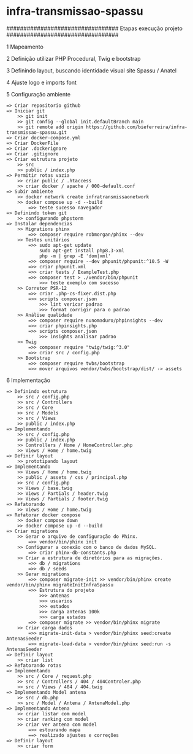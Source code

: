 # infra-transmissao-spassu

################################# Etapas execução projeto #################################

1 Mapeamento

2 Definição utilizar PHP Procedural, Twig e bootstrap

3 Definindo layout, buscando identidade visual site Spassu / Anatel

4 Ajuste logo e imports font

5 Configuração ambiente

    => Criar repositorio github
    => Iniciar git
        >> git init
        >> git config --global init.defaultBranch main
        >> git remote add origin https://github.com/bieferreira/infra-transmissao-spassu.git
    => Criar docker-compose.yml
    => Criar DockerFile
    => Criar .dockerignore
    => Criar .gitignore
    => Criar estrutura projeto
        >> src
        >> public / index.php
    => Permitir rotas vazia
        >> criar public / .htaccess
        >> criar docker / apache / 000-default.conf
    => Subir ambiente
        >> docker network create infratransmissaonetwork
        >> docker compose up -d --build
            =>> teste sucesso navegador
    => Definindo token git
        >> configurando phpstorm
    => Instalar dependencias
    	>> Migrations phinx
    		=>> composer require robmorgan/phinx --dev
    	>> Testes unitários
    		=>> sudo apt-get update
				sudo apt-get install php8.3-xml
				php -m | grep -E 'dom|xml'
    		=>> composer require --dev phpunit/phpunit:^10.5 -W
    		=>> criar phpunit.xml
    		=>> criar tests / ExampleTest.php
    		=>> composer test > ./vendor/bin/phpunit
                >>> teste exemplo com sucesso
    	>> Corretor PSR-12
    		=>> criar .php-cs-fixer.dist.php
    		=>> scripts composer.json
    			>>> lint vericar padrao
    			>>> format corrigir para o padrao
    	>> Análise qualidade
    		=>> composer require nunomaduro/phpinsights --dev
    		=>> criar phpinsights.php
    		=>> scripts composer.json
    			>>> insights analisar padrao
    	>> Twig
    		=>> composer require "twig/twig:^3.0"
    		=>> criar src / config.php
    	>> Bootstrap
    		=>> composer require twbs/bootstrap
    		=>> mover arquivos vendor/twbs/bootstrap/dist/ -> assets

6 Implementação

    => Definindo estrutura
    	>> src / config.php
    	>> src / Controllers
    	>> src / Core
    	>> src / Models
    	>> src / Views
        >> public / index.php
    => Implementando 
    	>> src / config.php
    	>> public / index.php
    	>> Controllers / Home / HomeController.php
    	>> Views / Home / home.twig
    => Definir layout
    	>> prototipando layout
    => Implementando
    	>> Views / Home / home.twig
    	>> public / assets / css / principal.php
    	>> src / config.php
    	>> Views / base.twig
    	>> Views / Partials / header.twig
    	>> Views / Partials / footer.twig
    => Refatorando
    	>> Views / Home / home.twig
    => Refatorar docker compose
    	>> docker compose down
    	>> docker compose up -d --build
    => Criar migrations
    	>> Gerar o arquivo de configuração do Phinx.
    		=>> vendor/bin/phinx init
		>> Configurar a conexão com o banco de dados MySQL.
			=>> criar phinx-db-constants.php
		>> Criar a estrutura de diretórios para as migrações.
			=>> db / migrations
			=>> db / seeds
		>> Gerar migrations
			=>> composer migrate-init >> vendor/bin/phinx create vendor/bin/phinx migrateInitInfraSpassu
			=>> Estrutura do projeto
				>>> antenas
				>>> usuarios
				>>> estados
				>>> carga antenas 100k
				>>> carga estados
			=>> composer migrate >> vendor/bin/phinx migrate
		>> Criar carga dados
			=>> migrate-init-data > vendor/bin/phinx seed:create AntenasSeeder
    		=>> migrate-load-data > vendor/bin/phinx seed:run -s AntenasSeeder
    => Definir layout
    	>> criar list
    => Refatorando rotas
    => Implementando
    	>> src / Core / request.php
    	>> src / Controllers / 404 / 404Controler.php
    	>> src / Views / 404 / 404.twig
    => Implementando Model antena
	    >> src / db.php
    	>> src / Model / Antena / AntenaModel.php
	=> Implementando Antena
		>> criar listar com model
		>> criar ranking com model
		>> criar ver antena com model
			=>> estourando mapa
			==> realizado ajustes e correções
    => Definir layout
		>> criar form
